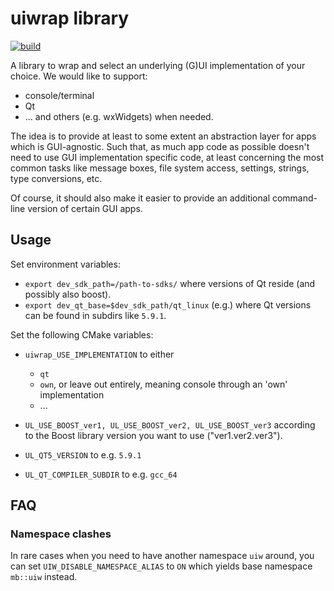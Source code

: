 # uiwrap library

[![build](https://github.com/devmarkusb/uiwrap/actions/workflows/build.yml/badge.svg)](https://github.com/devmarkusb/uiwrap/actions/workflows/build.yml)

A library to wrap and select an underlying (G)UI implementation
of your choice.
We would like to support:
* console/terminal
* Qt
* ... and others (e.g. wxWidgets) when needed.

The idea is to provide at least to some extent an abstraction layer
for apps which is GUI-agnostic.
Such that, as much app code as possible doesn't need to use
GUI implementation specific code, at least concerning the most
common tasks like message boxes, file system access, settings,
strings, type conversions, etc.

Of course, it should also make it easier to provide an additional
command-line version of certain GUI apps.

## Usage

Set environment variables:
* `export dev_sdk_path=/path-to-sdks/` where versions of Qt reside
(and possibly also boost).
* `export dev_qt_base=$dev_sdk_path/qt_linux` (e.g.) where Qt versions
can be found in subdirs like `5.9.1`. 

Set the following CMake variables:
* `uiwrap_USE_IMPLEMENTATION` to either
  * `qt`
  * `own`, or leave out entirely, meaning console through an
'own' implementation
  * ...

* `UL_USE_BOOST_ver1, UL_USE_BOOST_ver2, UL_USE_BOOST_ver3`
according to the Boost library version you want to use ("ver1.ver2.ver3").
* `UL_QT5_VERSION` to e.g. `5.9.1`
* `UL_QT_COMPILER_SUBDIR` to e.g. `gcc_64`

## FAQ

### Namespace clashes

In rare cases when you need to have another namespace `uiw`
around, you can set `UIW_DISABLE_NAMESPACE_ALIAS` to `ON`
which yields base namespace `mb::uiw` instead.
